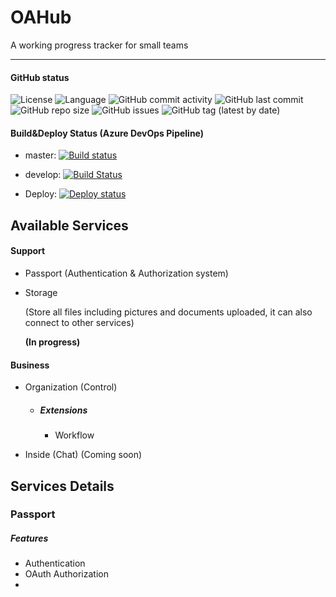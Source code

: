 # OAHub

A working progress tracker for small teams

---

#### GitHub status
![License](https://img.shields.io/github/license/SimplePlatformWeb/OAHub)
![Language](https://img.shields.io/github/languages/top/SimplePlatformWeb/OAHub)
![GitHub commit activity](https://img.shields.io/github/commit-activity/w/SimplePlatformWeb/OAHub)
![GitHub last commit](https://img.shields.io/github/last-commit/SimplePlatformWeb/OAHub)
![GitHub repo size](https://img.shields.io/github/repo-size/SimplePlatformWeb/OAHub)
![GitHub issues](https://img.shields.io/github/issues/SimplePlatformWeb/OAHub)
![GitHub tag (latest by date)](https://img.shields.io/github/v/tag/SimplePlatformWeb/OAHub)

#### Build&Deploy Status (Azure DevOps Pipeline)
- master: [![Build status](https://dev.azure.com/SimplePlatform/OAHub/_apis/build/status/%5BRelease%20master%20branch%5D%20OAHub-ASP.NET%20Core-CI)](https://dev.azure.com/SimplePlatform/OAHub/_build/latest?definitionId=24)

- develop: [![Build Status](https://dev.azure.com/SimplePlatform/OAHub/_apis/build/status/SimplePlatformWeb.OAHub?branchName=master)](https://dev.azure.com/SimplePlatform/OAHub/_build/latest?definitionId=22&branchName=develop)
  
- Deploy: [![Deploy status](https://vsrm.dev.azure.com/SimplePlatform/_apis/public/Release/badge/7c9e9522-309e-467b-b511-8c265e80ea3b/1/10)](https://vsrm.dev.azure.com/SimplePlatform/_apis/public/Release/badge/7c9e9522-309e-467b-b511-8c265e80ea3b/1/10)



## Available Services

#### Support

- Passport (Authentication & Authorization system)

- Storage 

  (Store all files including pictures and documents uploaded, it can also connect to other services)

  **(In progress)**

#### Business

- Organization (Control)

  - ##### Extensions

    - Workflow
  
- Inside (Chat)  (Coming soon)



## Services Details

### Passport

##### Features

- Authentication
- OAuth Authorization
- 

